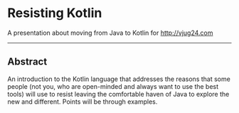 # Resisting Kotlin
A presentation about moving from Java to Kotlin for http://vjug24.com

----
## Abstract

An introduction to the Kotlin language that addresses the reasons that some
people (not you, who are open-minded and always want to use the best tools)
will use to resist leaving the comfortable haven of Java to explore the new
and different. Points will be through examples.